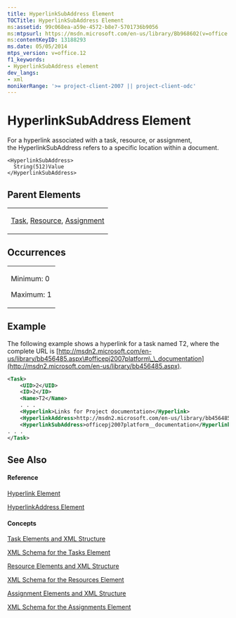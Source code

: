 ```yaml
---
title: HyperlinkSubAddress Element
TOCTitle: HyperlinkSubAddress Element
ms:assetid: 99c068ea-a59e-4572-b8e7-5701736b9056
ms:mtpsurl: https://msdn.microsoft.com/en-us/library/Bb968602(v=office.12)
ms:contentKeyID: 13188293
ms.date: 05/05/2014
mtps_version: v=office.12
f1_keywords:
- HyperlinkSubAddress element
dev_langs:
- xml
monikerRange: '>= project-client-2007 || project-client-odc'
---
```


# HyperlinkSubAddress Element




For a hyperlink associated with a task, resource, or assignment, the HyperlinkSubAddress refers to a specific location within a document.

    <HyperlinkSubAddress>
      String(512)Value
    </HyperlinkSubAddress>

## Parent Elements

<table>
<colgroup>
<col style="width: 100%" />
</colgroup>
<tbody>
<tr class="odd">
<td><p><a href="bb968487(v=office.12).md">Task</a>, <a href="bb968715(v=office.12).md">Resource</a>, <a href="bb968611(v=office.12).md">Assignment</a></p></td>
</tr>
</tbody>
</table>

## Occurrences

<table>
<colgroup>
<col style="width: 100%" />
</colgroup>
<tbody>
<tr class="odd">
<td><p>Minimum: 0</p>
<p>Maximum: 1</p></td>
</tr>
</tbody>
</table>

## Example

The following example shows a hyperlink for a task named T2, where the complete URL is [http://msdn2.microsoft.com/en-us/library/bb456485.aspx\#officepj2007platform\_\_documentation](http://msdn2.microsoft.com/en-us/library/bb456485.aspx).

``` xml
<Task>
    <UID>2</UID>
    <ID>2</ID>
    <Name>T2</Name>
    . . .
    <Hyperlink>Links for Project documentation</Hyperlink>
    <HyperlinkAddress>http://msdn2.microsoft.com/en-us/library/bb456485.aspx</HyperlinkAddress>
    <HyperlinkSubAddress>officepj2007platform__documentation</HyperlinkSubAddress>
. . .
</Task>
```

## See Also

#### Reference

[Hyperlink Element](bb968729\(v=office.12\).md)

[HyperlinkAddress Element](bb968561\(v=office.12\).md)

#### Concepts

[Task Elements and XML Structure](bb968475\(v=office.12\).md)

[XML Schema for the Tasks Element](bb968415\(v=office.12\).md)

[Resource Elements and XML Structure](bb968445\(v=office.12\).md)

[XML Schema for the Resources Element](bb968511\(v=office.12\).md)

[Assignment Elements and XML Structure](bb968738\(v=office.12\).md)

[XML Schema for the Assignments Element](bb968414\(v=office.12\).md)

